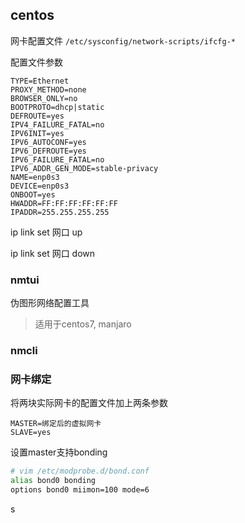 ## centos

网卡配置文件 `/etc/sysconfig/network-scripts/ifcfg-*`

配置文件参数

```
TYPE=Ethernet
PROXY_METHOD=none
BROWSER_ONLY=no
BOOTPROTO=dhcp|static
DEFROUTE=yes
IPV4_FAILURE_FATAL=no
IPV6INIT=yes
IPV6_AUTOCONF=yes
IPV6_DEFROUTE=yes
IPV6_FAILURE_FATAL=no
IPV6_ADDR_GEN_MODE=stable-privacy
NAME=enp0s3
DEVICE=enp0s3
ONBOOT=yes
HWADDR=FF:FF:FF:FF:FF:FF
IPADDR=255.255.255.255
```

ip link set 网口 up

ip link set 网口 down

### nmtui

伪图形网络配置工具

> 适用于centos7, manjaro

### nmcli

### 网卡绑定

将两块实际网卡的配置文件加上两条参数

```
MASTER=绑定后的虚拟网卡
SLAVE=yes
```

设置master支持bonding

```sh
# vim /etc/modprobe.d/bond.conf
alias bond0 bonding
options bond0 miimon=100 mode=6
```

s
